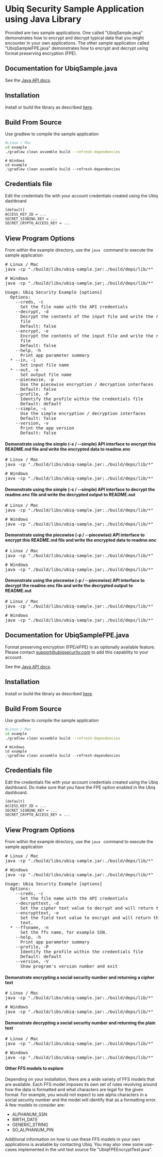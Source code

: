 # Ubiq Security Sample Application using Java Library 

Provided are two sample applications. One called "UbiqSample.java" demonstrates how to encrypt and decrypt typical data that you might 
encounter in your own applications. The other sample application called "UbiqSampleFPE.java" demonstrates how to encrypt and decrypt
using format preserving encryption (FPE).


## Documentation for UbiqSample.java

See the [Java API docs](https://dev.ubiqsecurity.com/docs/api).

## Installation

Install or build the library as described [here](/README.md#installation).

## Build From Source

Use gradlew to compile the sample application

```sh
#Linux / Mac
cd example
./gradlew clean assemble build --refresh-dependencies
```
```dos
# Windows
cd example
.\gradlew clean assemble build --refresh-dependencies
```

## Credentials file

Edit the credentials file with your account credentials created using the Ubiq dashboard

```sh
[default]
ACCESS_KEY_ID = ...
SECRET_SIGNING_KEY = ...
SECRET_CRYPTO_ACCESS_KEY = ...
```
## View Program Options

From within the example directory, use the ```java ``` command to execute the sample application

<pre>
# Linux / Mac
java -cp "./build/libs/ubiq-sample.jar:./build/deps/lib/*"  UbiqSample -h 
</pre>
<pre>
# Windows
java -cp "./build/libs/ubiq-sample.jar;./build/deps/lib/*"  UbiqSample -h 
</pre>

<pre>
Usage: Ubiq Security Example [options]
  Options:
    --creds, -c
      Set the file name with the API credentials
    --decrypt, -d
      Decrypt the contents of the input file and write the results to output 
      file 
      Default: false
    --encrypt, -e
      Encrypt the contents of the input file and write the results to output 
      file 
      Default: false
    --help, -h
      Print app parameter summary
  * --in, -i
      Set input file name
  * --out, -o
      Set output file name
    --piecewise, -p
      Use the piecewise encryption / decryption interfaces
      Default: false
    --profile, -P
      Identify the profile within the credentials file
      Default: default
    --simple, -s
      Use the simple encryption / decryption interfaces
      Default: false
    --version, -v
      Print the app version
      Default: false
</pre>


#### Demonstrate using the simple (-s / --simple) API interface to encrypt this README.md file and write the encrypted data to readme.enc

<pre>
# Linux / Mac
java -cp "./build/libs/ubiq-sample.jar:./build/deps/lib/*"  UbiqSample -i README.md -o readme.enc -e -s -c credentials
</pre>
<pre>
# Windows
java -cp "./build/libs/ubiq-sample.jar;./build/deps/lib/*"  UbiqSample -i README.md -o readme.enc -e -s -c credentials
</pre>

#### Demonstrate using the simple (-s / --simple) API interface to decrypt the readme.enc file and write the decrypted output to README.out

<pre>
# Linux / Mac
java -cp "./build/libs/ubiq-sample.jar:./build/deps/lib/*"  UbiqSample -i readme.enc -o README.out -d -s -c credentials
</pre>
<pre>
# Windows
java -cp "./build/libs/ubiq-sample.jar;./build/deps/lib/*"  UbiqSample -i readme.enc -o README.out -d -s -c credentials
</pre>

#### Demonstrate using the piecewise (-p / --piecewise) API interface to encrypt this README.md file and write the encrypted data to readme.enc

<pre>
# Linux / Mac
java -cp "./build/libs/ubiq-sample.jar:./build/deps/lib/*"  UbiqSample -i README.md -o readme.enc -e -p -c credentials
</pre>
<pre>
# Windows
java -cp "./build/libs/ubiq-sample.jar;./build/deps/lib/*"  UbiqSample -i README.md -o readme.enc -e -p -c credentials
</pre>

#### Demonstrate using the piecewise (-p / --piecewise) API interface to decrypt the readme.enc file and write the decrypted output to README.out

<pre>
# Linux / Mac
java -cp "./build/libs/ubiq-sample.jar:./build/deps/lib/*"  UbiqSample -i readme.enc -o README.out -d -p -c credentials 
</pre>
<pre>
# Windows
java -cp "./build/libs/ubiq-sample.jar;./build/deps/lib/*"  UbiqSample -i readme.enc -o README.out -d -p -c credentials 
</pre>




## Documentation for UbiqSampleFPE.java
Format preserving encryption (FPE/eFPE) is an optionally available feature. Please contact support@ubiqsecurity.com to add this capability to your account.


See the [Java API docs](https://dev.ubiqsecurity.com/docs/api).

## Installation

Install or build the library as described [here](/README.md#installation).

## Build From Source

Use gradlew to compile the sample application

```sh
#Linux / Mac
cd example
./gradlew clean assemble build --refresh-dependencies
```
```dos
# Windows
cd example
.\gradlew clean assemble build --refresh-dependencies
```

## Credentials file

Edit the credentials file with your account credentials created using the Ubiq dashboard. Do make sure that you have the FPE option enabled in the Ubiq dashboard.

```sh
[default]
ACCESS_KEY_ID = ...
SECRET_SIGNING_KEY = ...
SECRET_CRYPTO_ACCESS_KEY = ...
```
## View Program Options

From within the example directory, use the ```java ``` command to execute the sample application

<pre>
# Linux / Mac
java -cp "./build/libs/ubiq-sample.jar:./build/deps/lib/*"  UbiqSampleFPE  -h
</pre>
<pre>
# Windows
java -cp "./build/libs/ubiq-sample.jar:./build/deps/lib/*"  UbiqSampleFPE  -h
</pre>

<pre>
Usage: Ubiq Security Example [options]
  Options:
    --creds, -c
      Set the file name with the API credentials
    --decrypttext, -d
      Set the cipher text value to decrypt and will return the decrypted text.
    --encrypttext, -e
      Set the field text value to encrypt and will return the encrypted cipher 
      text. 
  * --ffsname, -n
      Set the ffs name, for example SSN.
    --help, -h
      Print app parameter summary
    --profile, -P
      Identify the profile within the credentials file
      Default: default
    --version, -V
      Show program's version number and exit
</pre>



#### Demonstrate encrypting a social security number and returning a cipher text

<pre>
# Linux / Mac
java -cp "./build/libs/ubiq-sample.jar:./build/deps/lib/*"  UbiqSampleFPE  -e '123-45-6789' -c credentials -n 'ALPHANUM_SSN'
</pre>
<pre>
# Windows
java -cp "./build/libs/ubiq-sample.jar:./build/deps/lib/*"  UbiqSampleFPE  -e '123-45-6789' -c credentials -n 'ALPHANUM_SSN'
</pre>

#### Demonstrate decrypting a social security number and returning the plain text

<pre>
# Linux / Mac
java -cp "./build/libs/ubiq-sample.jar:./build/deps/lib/*"  UbiqSampleFPE  -d 'W$+-qF-oMMV' -c credentials -n 'ALPHANUM_SSN'
</pre>
<pre>
# Windows
java -cp "./build/libs/ubiq-sample.jar:./build/deps/lib/*"  UbiqSampleFPE  -d 'W$+-qF-oMMV' -c credentials -n 'ALPHANUM_SSN'
</pre>



#### Other FFS models to explore

Depending on your installation, there are a wide variety of FFS models that are available. Each FFS model
imposes its own set of rules revolving around how the data is formatted and what characters are legal for the
given format. For example, you would not expect to see alpha characters in a social security number and the model
will identify that as a formatting error. A few models to consider are:

-   ALPHANUM_SSN 
-   BIRTH_DATE 
-   GENERIC_STRING 
-   SO_ALPHANUM_PIN

Additional information on how to use these FFS models in your own applications is available by contacting
Ubiq. You may also view some use-cases implemented in the unit test source file "UbiqFPEEncryptTest.java".



